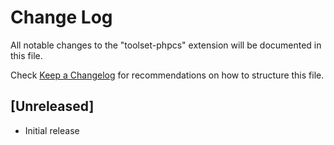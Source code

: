 # Change Log

All notable changes to the "toolset-phpcs" extension will be documented in this file.

Check [Keep a Changelog](http://keepachangelog.com/) for recommendations on how to structure this file.

## [Unreleased]

- Initial release